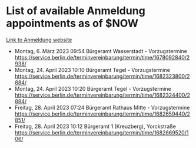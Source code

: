# List of available Anmeldung appointments as of $NOW
[Link to Anmeldung website](https://service.berlin.de/terminvereinbarung/termin/tag.php?termin=1&anliegen[]=120686&dienstleisterlist=122210,122217,327316,122219,327312,122227,327314,122231,327346,122243,327348,122254,122252,329742,122260,329745,122262,329748,122271,327278,122273,327274,122277,327276,330436,122280,327294,122282,327290,122284,327292,122291,327270,122285,327266,122286,327264,122296,327268,150230,329760,122297,327286,122294,327284,122312,329763,122314,329775,122304,327330,122311,327334,122309,327332,317869,122281,327352,122279,329772,122283,122276,327324,122274,327326,122267,329766,122246,327318,122251,327320,122257,327322,122208,327298,122226,327300&herkunft=http%3A%2F%2Fservice.berlin.de%2Fdienstleistung%2F120686%2F)
- Montag, 6. März 2023 09:54 Bürgeramt Wasserstadt - Vorzugstermine https://service.berlin.de/terminvereinbarung/termin/time/1678092840/2938/
- Montag, 24. April 2023 10:10 Bürgeramt Tegel - Vorzugstermine https://service.berlin.de/terminvereinbarung/termin/time/1682323800/2884/
- Montag, 24. April 2023 10:20 Bürgeramt Tegel - Vorzugstermine https://service.berlin.de/terminvereinbarung/termin/time/1682324400/2884/
- Freitag, 28. April 2023 07:24 Bürgeramt Rathaus Mitte - Vorzugstermine https://service.berlin.de/terminvereinbarung/termin/time/1682659440/2851/
- Freitag, 28. April 2023 10:12 Bürgeramt 1 (Kreuzberg), Yorckstraße https://service.berlin.de/terminvereinbarung/termin/time/1682669520/106/
